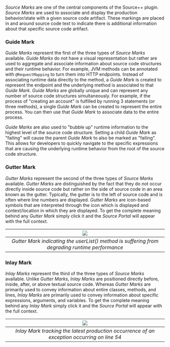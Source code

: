 *Source Marks* are one of the central components of the Source++ plugin. *Source Marks* are used to associate and display the production behavior/state with a given source code artifact. These markings are placed in and around source code text to indicate there is additional information about that specific source code artifact.

### Guide Mark

*Guide Marks* represent the first of the three types of *Source Marks* available. *Guide Marks* do not have a visual representation but rather are used to aggregate and associate information about source code structures and their runtime behavior. For example, JVM methods can be annotated with `@RequestMapping` to turn them into HTTP endpoints. Instead of associating runtime data directly to the method, a *Guide Mark*  is created to represent the endpoint and the underlying method is associated to that *Guide Mark*. *Guide Marks* are globally unique and can represent any number of source code structures simultaneously. For example, if the process of "creating an account" is fulfilled by running 3 statements (or three methods), a single *Guide Mark* can be created to represent the entire process. You can then use that *Guide Mark* to associate data to the entire process.

*Guide Marks*  are also used to "bubble up" runtime information to the highest level of the source code structure. Setting a child *Guide Mark* as "failing" will cause the parent *Guide Mark* to also be marked as "failing". This allows for developers to quickly navigate to the specific expressions that are causing the underlying runtime behavior from the root of the source code structure.

### Gutter Mark

*Gutter Marks* represent the second of the three types of *Source Marks* available. *Gutter Marks* are distinguished by the fact that they do not occur directly inside source code but rather on the side of source code in an area known as the gutter. Typically, the gutter is to the left of source code and is often where line numbers are displayed. *Gutter Marks* are icon-based symbols that are interpreted through the icon which is displayed and context/location in which they are displayed. To get the complete meaning behind any *Gutter Mark* simply click it and the *Source Portal* will appear with the full context.

|                       ![](../../assets/screenshots/performance_ramp.png)                       |
|:----------------------------------------------------------------------------------------------:|
| *Gutter Mark indicating the userList() method is suffering from degrading runtime performance* |

### Inlay Mark

*Inlay Marks* represent the third of the three types of *Source Marks* available. Unlike *Gutter Marks*, *Inlay Marks* are positioned directly before, inside, after, or above textual source code. Whereas *Gutter Marks* are primarily used to convey information about entire classes, methods, and lines, *Inlay Marks* are primarily used to convey information about specific expressions, arguments, and variables. To get the complete meaning behind any *Inlay Mark* simply click it and the *Source Portal* will appear with the full context.

|                       ![](../../assets/screenshots/track_sioobe.gif)                        |
|:-------------------------------------------------------------------------------------------:|
| *Inlay Mark tracking the latest production occurrence of an exception occurring on line 54* |
